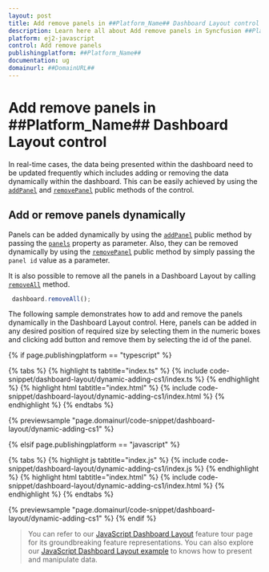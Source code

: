 ```yaml
---
layout: post
title: Add remove panels in ##Platform_Name## Dashboard Layout control | Syncfusion
description: Learn here all about Add remove panels in Syncfusion ##Platform_Name## Dashboard Layout control of Syncfusion Essential JS 2 and more.
platform: ej2-javascript
control: Add remove panels
publishingplatform: ##Platform_Name##
documentation: ug
domainurl: ##DomainURL##
---
```

# Add remove panels in ##Platform_Name## Dashboard Layout control

In real-time cases, the data being presented within the dashboard need to be updated frequently which includes adding or removing the data dynamically within the dashboard. This can be easily achieved by using the [`addPanel`](../../api/dashboard-layout/#addpanel) and [`removePanel`](../../api/dashboard-layout/#removepanel) public methods of the control.

## Add or remove panels dynamically

Panels can be added dynamically by using the [`addPanel`](../../api/dashboard-layout/#addpanel) public method by passing the [`panels`](../../api/dashboard-layout/#panels) property as parameter. Also, they can be removed dynamically by using the [`removePanel`](../../api/dashboard-layout/#removepanel) public method by simply passing the `panel id` value as a parameter.

It is also possible to remove all the panels in a Dashboard Layout by calling [`removeAll`](../../api/dashboard-layout/#removeall) method.

  ```js
   dashboard.removeAll();
  ```

The following sample demonstrates how to add and remove the panels dynamically in the Dashboard Layout control. Here, panels can be added in any desired position of required size by selecting them in the numeric boxes and clicking add button and remove them by selecting the id of the panel.

{% if page.publishingplatform == "typescript" %}

 {% tabs %}
{% highlight ts tabtitle="index.ts" %}
{% include code-snippet/dashboard-layout/dynamic-adding-cs1/index.ts %}
{% endhighlight %}
{% highlight html tabtitle="index.html" %}
{% include code-snippet/dashboard-layout/dynamic-adding-cs1/index.html %}
{% endhighlight %}
{% endtabs %}

{% previewsample "page.domainurl/code-snippet/dashboard-layout/dynamic-adding-cs1" %}

{% elsif page.publishingplatform == "javascript" %}

{% tabs %}
{% highlight js tabtitle="index.js" %}
{% include code-snippet/dashboard-layout/dynamic-adding-cs1/index.js %}
{% endhighlight %}
{% highlight html tabtitle="index.html" %}
{% include code-snippet/dashboard-layout/dynamic-adding-cs1/index.html %}
{% endhighlight %}
{% endtabs %}

{% previewsample "page.domainurl/code-snippet/dashboard-layout/dynamic-adding-cs1" %}
{% endif %}

> You can refer to our [JavaScript Dashboard Layout](https://www.syncfusion.com/javascript-ui-controls/js-dashboard-layout) feature tour page for its groundbreaking feature representations. You can also explore our [JavaScript Dashboard Layout example](https://ej2.syncfusion.com/demos/#/material/dashboard-layout/default.html) to knows how to present and manipulate data.
